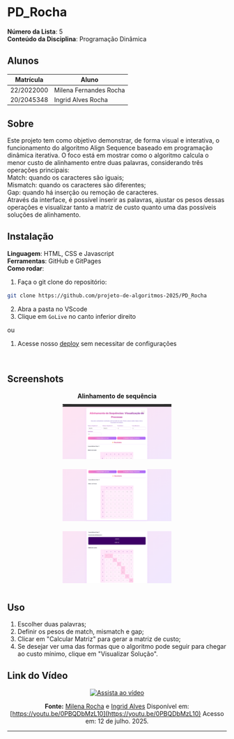 # PD_Rocha

**Número da Lista**: 5<br>
**Conteúdo da Disciplina**: Programação Dinâmica <br>

## Alunos
|Matrícula | Aluno |
| -- | -- |
| 22/2022000 |  Milena Fernandes Rocha |
| 20/2045348  |  Ingrid Alves Rocha |

## Sobre 

Este projeto tem como objetivo demonstrar, de forma visual e interativa, o funcionamento do algoritmo Align Sequence baseado em programação dinâmica iterativa.
O foco está em mostrar como o algoritmo calcula o menor custo de alinhamento entre duas palavras, considerando três operações principais:<br>
Match: quando os caracteres são iguais;<br>
Mismatch: quando os caracteres são diferentes;<br>
Gap: quando há inserção ou remoção de caracteres.<br>
Através da interface, é possível inserir as palavras, ajustar os pesos dessas operações e visualizar tanto a matriz de custo quanto uma das possíveis soluções de alinhamento.

## Instalação 
**Linguagem**: HTML, CSS e Javascript<br>
**Ferramentas**: GitHub e GitPages<br>
**Como rodar**: 
1. Faça o git clone do repositório: 
```bash
git clone https://github.com/projeto-de-algoritmos-2025/PD_Rocha
```
2. Abra a pasta no VScode
3. Clique em `GoLive` no canto inferior direito

ou 

1. Acesse nosso [deploy](https://projeto-de-algoritmos-2025.github.io/PD_Rocha/) sem necessitar de configurações
<br>

## Screenshots
<p align="center">
  <b>Alinhamento de sequência</b><br>
  <img src="./assets/home.png" alt="Substituto 1" width="250" style="margin: 10px;">
  <img src="./assets/matriz.png" alt="Substituto 2" width="250" style="margin: 10px;">
  <img src="./assets/percurso.png" alt="Substituto 3" width="250" style="margin: 10px;">
</p>



## Uso 


1. Escolher duas palavras;
2. Definir os pesos de match, mismatch e gap;
3. Clicar em "Calcular Matriz" para gerar a matriz de custo;
4. Se desejar ver uma das formas que o algoritmo pode seguir para chegar ao custo mínimo, clique em "Visualizar Solução".

## Link do Vídeo

<div align="center">

[![Assista ao vídeo](https://img.youtube.com/vi/0PBQDbMzL10/0.jpg)](https://youtu.be/0PBQDbMzL10)

**Fonte:** [Milena Rocha](https://github.com/milenafrocha) e [Ingrid Alves](https://github.com/alvesingrid)
Disponível em: [https://youtu.be/0PBQDbMzL10](https://youtu.be/0PBQDbMzL10)
Acesso em: 12 de julho. 2025.

</div>

---

